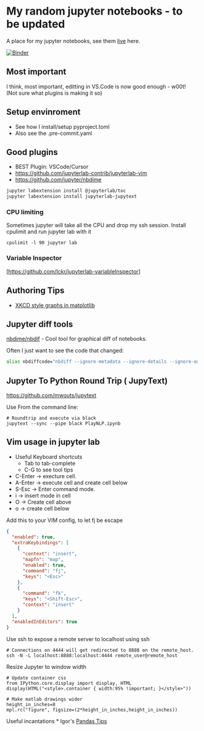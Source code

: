 # My random jupyter notebooks - to be updated

A place for my jupyter notebooks, see them [live](http://nbviewer.jupyter.org/github/idvorkin/jupyter) here.

[![Binder](http://mybinder.org/badge.svg)](http://mybinder.org/repo/idvorkin/jupyter?urlpath=lab)

## Most important

I think, most important, editting in VS.Code is now good enough - w00t! (Not sure what plugins is making it so)

## Setup envinroment

- See how I install/setup pyproject.toml
- Also see the .pre-commit.yaml

## Good plugins

- BEST Plugin: VSCode/Cursor
- https://github.com/jupyterlab-contrib/jupyterlab-vim
- https://github.com/jupyter/nbdime

```bash
jupyter labextension install @jupyterlab/toc
jupyter labextension install jupyterlab-jupytext
```

### CPU limiting

Sometimes jupyter will take all the CPU and drop my ssh session.
Install cpulimit and run jupyter lab with it

    cpulimit -l 90 jupyter lab

### Variable Inspector

[https://github.com/lckr/jupyterlab-variableInspector]

## Authoring Tips

- [XKCD style graphs in matplotlib](http://nbviewer.jupyter.org/url/jakevdp.github.io/downloads/notebooks/XKCD_sketch_path.ipynb)

## Jupyter diff tools

[nbdime/nbdif](https://github.com/jupyter/nbdime#installation) - Cool tool for graphical diff of notebooks.

Often I just want to see the code that changed:

```zsh
alias nbdiffcode="nbdiff --ignore-metadata --ignore-details --ignore-output"
```

## Jupyter To Python Round Trip ( JupyText)

<https://github.com/mwouts/jupytext>

Use From the command line:

    # Roundtrip and execute via black
    jupytext --sync --pipe black PlayNLP.ipynb

## Vim usage in jupyter lab

- Useful Keyboard shortcuts
  - Tab to tab-complete
  - C-G to see tool tips
- C-Enter -> execture cell.
- A-Enter -> execute cell and create cell below
- S-Esc -> Enter command mode.
- i -> insert mode in cell
- O -> Create cell above
- o -> create cell below

Add this to your VIM config, to let fj be escape

```json
{
  "enabled": true,
  "extraKeybindings": [
    {
      "context": "insert",
      "mapfn": "map",
      "enabled": true,
      "command": "fj",
      "keys": "<Esc>"
    },
    {
      "command": "fk",
      "keys": "<Shift-Esc>",
      "context": "insert"
    }
  ],
  "enabledInEditors": true
}
```

Use ssh to expose a remote server to localhost using ssh

    # Connections on 4444 will get redirected to 8888 on the remote_host.
    ssh -N -L localhost:8888:localhost:4444 remote_user@remote_host

Resize Jupyter to window width

    # Update container css
    from IPython.core.display import display, HTML
    display(HTML("<style>.container { width:95% !important; }</style>"))

    # Make matlab drawings wider
    height_in_inches=8
    mpl.rc("figure", figsize=(2*height_in_inches,height_in_inches))

Useful incantations \* Igor's [Pandas Tips](https://github.com/idvorkin/techdiary/blob/master/notes/pandas-tutorial.md)
